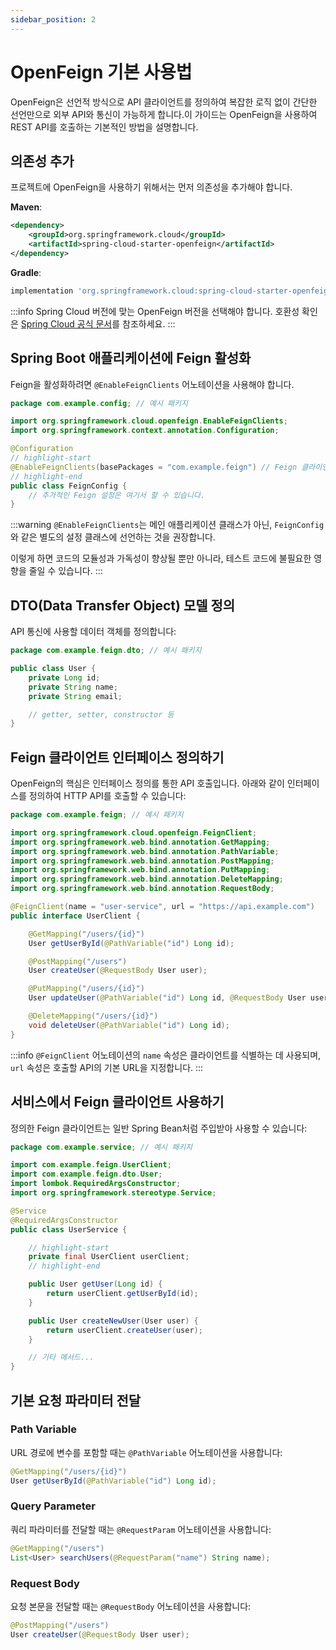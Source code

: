 ```yaml
---
sidebar_position: 2
---
```


# OpenFeign 기본 사용법

OpenFeign은 선언적 방식으로 API 클라이언트를 정의하여 복잡한 로직 없이 간단한 선언만으로 외부 API와 통신이 가능하게 합니다.이 가이드는 OpenFeign을 사용하여 REST API를 호출하는 기본적인 방법을 설명합니다.

## 의존성 추가

프로젝트에 OpenFeign을 사용하기 위해서는 먼저 의존성을 추가해야 합니다.

**Maven**:

```xml title="pom.xml"
<dependency>
    <groupId>org.springframework.cloud</groupId>
    <artifactId>spring-cloud-starter-openfeign</artifactId>
</dependency>
```

**Gradle**:

```groovy title="build.gradle"
implementation 'org.springframework.cloud:spring-cloud-starter-openfeign'
```

:::info
Spring Cloud 버전에 맞는 OpenFeign 버전을 선택해야 합니다. 호환성 확인은 [Spring Cloud 공식 문서](https://spring.io/projects/spring-cloud)를 참조하세요.
:::

## Spring Boot 애플리케이션에 Feign 활성화

Feign을 활성화하려면 `@EnableFeignClients` 어노테이션을 사용해야 합니다.

```java title="com/example/config/FeignConfig.java"
package com.example.config; // 예시 패키지

import org.springframework.cloud.openfeign.EnableFeignClients;
import org.springframework.context.annotation.Configuration;

@Configuration
// highlight-start
@EnableFeignClients(basePackages = "com.example.feign") // Feign 클라이언트 인터페이스가 있는 패키지
// highlight-end
public class FeignConfig {
    // 추가적인 Feign 설정은 여기서 할 수 있습니다.
}
```

:::warning
`@EnableFeignClients`는 메인 애플리케이션 클래스가 아닌, `FeignConfig`와 같은 별도의 설정 클래스에 선언하는 것을 권장합니다.

이렇게 하면 코드의 모듈성과 가독성이 향상될 뿐만 아니라, 테스트 코드에 불필요한 영향을 줄일 수 있습니다.
:::

## DTO(Data Transfer Object) 모델 정의

API 통신에 사용할 데이터 객체를 정의합니다:

```java title="com/example/feign/dto/User.java"
package com.example.feign.dto; // 예시 패키지

public class User {
    private Long id;
    private String name;
    private String email;

    // getter, setter, constructor 등
}
```

## Feign 클라이언트 인터페이스 정의하기

OpenFeign의 핵심은 인터페이스 정의를 통한 API 호출입니다. 아래와 같이 인터페이스를 정의하여 HTTP API를 호출할 수 있습니다:

```java title="com/example/feign/UserClient.java"
package com.example.feign; // 예시 패키지

import org.springframework.cloud.openfeign.FeignClient;
import org.springframework.web.bind.annotation.GetMapping;
import org.springframework.web.bind.annotation.PathVariable;
import org.springframework.web.bind.annotation.PostMapping;
import org.springframework.web.bind.annotation.PutMapping;
import org.springframework.web.bind.annotation.DeleteMapping;
import org.springframework.web.bind.annotation.RequestBody;

@FeignClient(name = "user-service", url = "https://api.example.com")
public interface UserClient {

    @GetMapping("/users/{id}")
    User getUserById(@PathVariable("id") Long id);

    @PostMapping("/users")
    User createUser(@RequestBody User user);

    @PutMapping("/users/{id}")
    User updateUser(@PathVariable("id") Long id, @RequestBody User user);

    @DeleteMapping("/users/{id}")
    void deleteUser(@PathVariable("id") Long id);
}
```

:::info
`@FeignClient` 어노테이션의 `name` 속성은 클라이언트를 식별하는 데 사용되며, `url` 속성은 호출할 API의 기본 URL을 지정합니다.
:::

## 서비스에서 Feign 클라이언트 사용하기

정의한 Feign 클라이언트는 일반 Spring Bean처럼 주입받아 사용할 수 있습니다:

```java title="com/example/service/UserService.java"
package com.example.service; // 예시 패키지

import com.example.feign.UserClient;
import com.example.feign.dto.User;
import lombok.RequiredArgsConstructor;
import org.springframework.stereotype.Service;

@Service
@RequiredArgsConstructor
public class UserService {

    // highlight-start
    private final UserClient userClient;
    // highlight-end

    public User getUser(Long id) {
        return userClient.getUserById(id);
    }

    public User createNewUser(User user) {
        return userClient.createUser(user);
    }

    // 기타 메서드...
}
```

## 기본 요청 파라미터 전달

### Path Variable

URL 경로에 변수를 포함할 때는 `@PathVariable` 어노테이션을 사용합니다:

```java
@GetMapping("/users/{id}")
User getUserById(@PathVariable("id") Long id);
```

### Query Parameter

쿼리 파라미터를 전달할 때는 `@RequestParam` 어노테이션을 사용합니다:

```java
@GetMapping("/users")
List<User> searchUsers(@RequestParam("name") String name);
```

### Request Body

요청 본문을 전달할 때는 `@RequestBody` 어노테이션을 사용합니다:

```java
@PostMapping("/users")
User createUser(@RequestBody User user);
```

